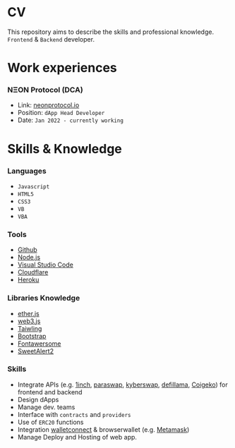 # CV
This repository aims to describe the skills and professional knowledge.
`Frontend` & `Backend` developer.

# Work experiences
### NΞON Protocol (DCA)
- Link: [neonprotocol.io](https://neonprotocol.io/)
- Position: `dApp Head Developer`
- Date: `Jan 2022 - currently working`

# Skills & Knowledge
### Languages
- `Javascript`
- `HTML5`
- `CSS3`
- `VB`
- `VBA`

### Tools
- [Github](https://github.com/)
- [Node.js](https://nodejs.org/en/)
- [Visual Studio Code](https://code.visualstudio.com/)
- [Cloudflare](https://www.cloudflare.com/)
- [Heroku](https://www.heroku.com/)

### Libraries Knowledge
- [ether.js](https://docs.ethers.org/v5/)
- [web3.js](https://web3js.readthedocs.io/en/v1.8.1/)
- [Taiwling](https://tailwindcss.com/)
- [Bootstrap](https://getbootstrap.com/)
- [Fontawersome](https://fontawesome.com/)
- [SweetAlert2](https://sweetalert2.github.io/)

### Skills
- Integrate APIs (e.g. [1inch](https://1inch.io/), [paraswap](https://www.paraswap.io/), [kyberswap](https://kyberswap.com/), [defillama](https://defillama.com/), [Coigeko](https://www.coingecko.com/)) for frontend and backend
- Design dApps
- Manage dev. teams
- Interface with `contracts` and `providers`
- Use of `ERC20` functions
- Integration [walletconnect](https://walletconnect.com/) & browserwallet (e.g. [Metamask](https://metamask.io/))
- Manage Deploy and Hosting of web app.
